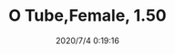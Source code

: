 ﻿---
layout: post 
title: O Tube,Female, 1.50 
tags: FA
categories: housing-terminal
overview: 1.50 O Tube,Female
series: FA
part_number: FA-M150-25U1824B6
thumb_img: static/202007/428-thumb-20200704082005.jpg
image: static/202007/428-20200704082005.jpg
date: 2020/7/4 0:19:16
---



